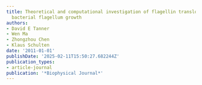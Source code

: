```yaml
---
title: Theoretical and computational investigation of flagellin translocation and
  bacterial flagellum growth
authors:
- David E Tanner
- Wen Ma
- Zhongzhou Chen
- Klaus Schulten
date: '2011-01-01'
publishDate: '2025-02-11T15:50:27.682244Z'
publication_types:
- article-journal
publication: '*Biophysical Journal*'
---
```


